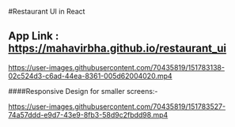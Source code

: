 #Restaurant UI in React

## App Link : https://mahavirbha.github.io/restaurant_ui


https://user-images.githubusercontent.com/70435819/151783138-02c524d3-c6ad-44ea-8361-005d62004020.mp4

####Responsive Design for smaller screens:-



https://user-images.githubusercontent.com/70435819/151783527-74a57ddd-e9d7-43e9-8fb3-58d9c2fbdd98.mp4

